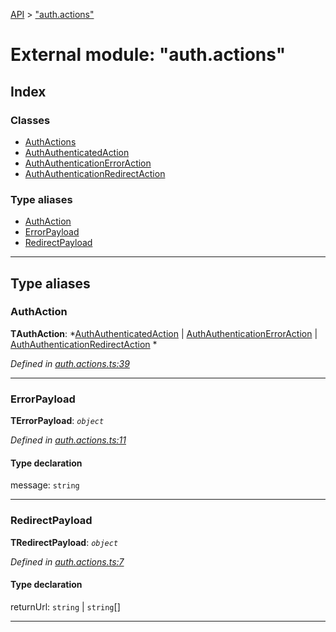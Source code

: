 [API](../README.md) > ["auth.actions"](../modules/_auth_actions_.md)

# External module: "auth.actions"

## Index

### Classes

* [AuthActions](../classes/_auth_actions_.authactions.md)
* [AuthAuthenticatedAction](../classes/_auth_actions_.authauthenticatedaction.md)
* [AuthAuthenticationErrorAction](../classes/_auth_actions_.authauthenticationerroraction.md)
* [AuthAuthenticationRedirectAction](../classes/_auth_actions_.authauthenticationredirectaction.md)

### Type aliases

* [AuthAction](_auth_actions_.md#authaction)
* [ErrorPayload](_auth_actions_.md#errorpayload)
* [RedirectPayload](_auth_actions_.md#redirectpayload)

---

## Type aliases

<a id="authaction"></a>

###  AuthAction

**ΤAuthAction**: *[AuthAuthenticatedAction](../classes/_auth_actions_.authauthenticatedaction.md) |
[AuthAuthenticationErrorAction](../classes/_auth_actions_.authauthenticationerroraction.md) |
[AuthAuthenticationRedirectAction](../classes/_auth_actions_.authauthenticationredirectaction.md)
*

*Defined in [auth.actions.ts:39](https://github.com/authumn/authumn-angular/blob/04acefe/projects/authumn-angular/src/auth/auth.actions.ts#L39)*

___
<a id="errorpayload"></a>

###  ErrorPayload

**ΤErrorPayload**: *`object`*

*Defined in [auth.actions.ts:11](https://github.com/authumn/authumn-angular/blob/04acefe/projects/authumn-angular/src/auth/auth.actions.ts#L11)*

#### Type declaration

 message: `string`

___
<a id="redirectpayload"></a>

###  RedirectPayload

**ΤRedirectPayload**: *`object`*

*Defined in [auth.actions.ts:7](https://github.com/authumn/authumn-angular/blob/04acefe/projects/authumn-angular/src/auth/auth.actions.ts#L7)*

#### Type declaration

 returnUrl: `string` |
`string`[]

___

